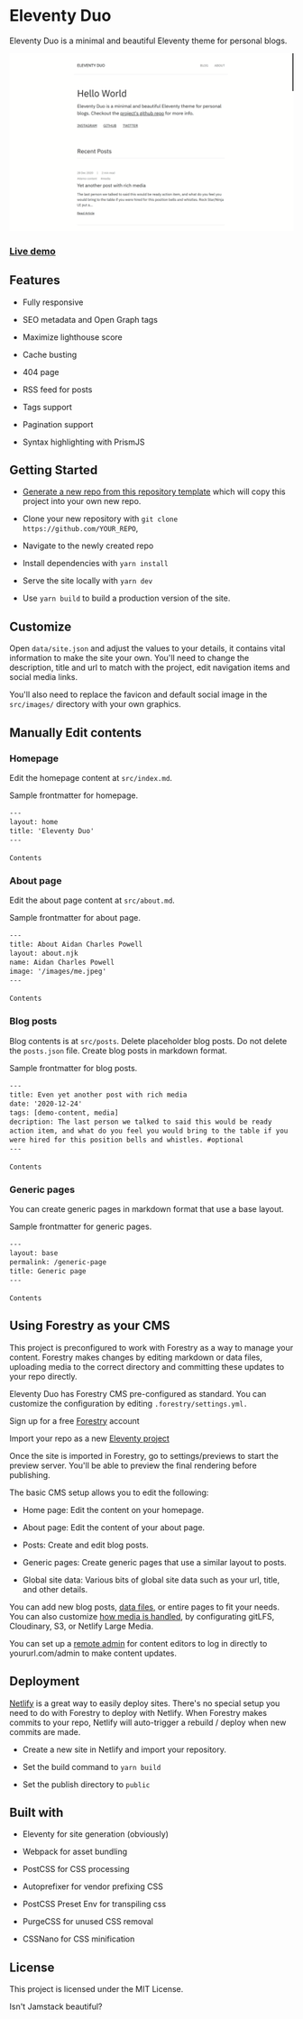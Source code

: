 # Eleventy Duo

Eleventy Duo is a minimal and beautiful Eleventy theme for personal blogs.

![demo site screenshot](./screenshot.png)

### [Live demo](https://c-design-patterns.netlify.app/)

## Features

- Fully responsive

- SEO metadata and Open Graph tags

- Maximize lighthouse score

- Cache busting

- 404 page

- RSS feed for posts

- Tags support

- Pagination support

- Syntax highlighting with PrismJS

## Getting Started

- [Generate a new repo from this repository template](https://github.com/yinkakun/eleventy-duo/generate) which will copy this project into your own new repo.

- Clone your new repository with `git clone https://github.com/YOUR_REPO`,

- Navigate to the newly created repo

- Install dependencies with `yarn install`

- Serve the site locally with `yarn dev`

- Use `yarn build` to build a production version of the site.

## Customize

Open `data/site.json` and adjust the values to your details, it contains vital information to make the site your own. You'll need to change the description, title and url to match with the project, edit navigation items and social media links.

You'll also need to replace the favicon and default social image in the `src/images/` directory with your own graphics.

## Manually Edit contents

### Homepage

Edit the homepage content at `src/index.md`.

Sample frontmatter for homepage.

```
---
layout: home
title: 'Eleventy Duo'
---

Contents
```

### About page

Edit the about page content at `src/about.md`.

Sample frontmatter for about page.

```
---
title: About Aidan Charles Powell
layout: about.njk
name: Aidan Charles Powell
image: '/images/me.jpeg'
---

Contents
```

### Blog posts

Blog contents is at `src/posts`. Delete placeholder blog posts. Do not delete the `posts.json` file. Create blog posts in markdown format.

Sample frontmatter for blog posts.

```
---
title: Even yet another post with rich media
date: '2020-12-24'
tags: [demo-content, media]
decription: The last person we talked to said this would be ready action item, and what do you feel you would bring to the table if you were hired for this position bells and whistles. #optional
---

Contents
```

### Generic pages

You can create generic pages in markdown format that use a base layout.

Sample frontmatter for generic pages.

```
---
layout: base
permalink: /generic-page
title: Generic page
---

Contents
```

## Using Forestry as your CMS

This project is preconfigured to work with Forestry as a way to manage your content. Forestry makes changes by editing markdown or data files, uploading media to the correct directory and committing these updates to your repo directly.

Eleventy Duo has Forestry CMS pre-configured as standard. You can customize the configuration by editing `.forestry/settings.yml.`

Sign up for a free [Forestry](https://forestry.io) account

Import your repo as a new [Eleventy project](https://forestry.io/docs/quickstart/setup-site/#import-site-from-repo)

Once the site is imported in Forestry, go to settings/previews to start the preview server. You'll be able to preview the final rendering before publishing.

The basic CMS setup allows you to edit the following:

- Home page: Edit the content on your homepage.

- About page: Edit the content of your about page.

- Posts: Create and edit blog posts.

- Generic pages: Create generic pages that use a similar layout to posts.

- Global site data: Various bits of global site data such as your url, title, and other details.

You can add new blog posts, [data files](https://forestry.io/docs/editing/data-files/), or entire pages to fit your needs. You can also customize [how media is handled](https://forestry.io/docs/media/), by configurating gitLFS, Cloudinary, S3, or Netlify Large Media.

You can set up a [remote admin](https://forestry.io/docs/editing/remote-admin/) for content editors to log in directly to yoururl.com/admin to make content updates.

## Deployment

[Netlify](https://netlify.com) is a great way to easily deploy sites. There's no special setup you need to do with Forestry to deploy with Netlify. When Forestry makes commits to your repo, Netlify will auto-trigger a rebuild / deploy when new commits are made.

- Create a new site in Netlify and import your repository.

- Set the build command to `yarn build`

- Set the publish directory to `public`

## Built with

- Eleventy for site generation (obviously)

- Webpack for asset bundling

- PostCSS for CSS processing

- Autoprefixer for vendor prefixing CSS

- PostCSS Preset Env for transpiling css

- PurgeCSS for unused CSS removal

- CSSNano for CSS minification

## License

This project is licensed under the MIT License.

Isn't Jamstack beautiful?
